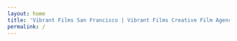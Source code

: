 ```yaml
---
layout: home
title: 'Vibrant Films San Francisco | Vibrant Films Creative Film Agency : San Francisco'
permalink: /
---
```

